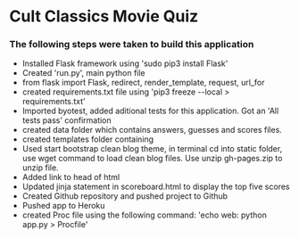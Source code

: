 <h1>Cult Classics Movie Quiz</h1>
<h3> The following steps were taken to build this application</h3>
<ul>
<li> Installed Flask framework using 'sudo pip3 install Flask'</li>
<li> Created 'run.py', main python file</li>
<li> from flask import Flask, redirect, render_template, request, url_for </li>
<li> created requirements.txt file using 'pip3 freeze --local > requirements.txt'</li>
<li> Imported byotest, added aditional tests for this application. Got an 'All tests pass' confirmation </li>
<li> created data folder which contains answers, guesses and scores files.</li>
<li> created templates folder containing
<li> Used start bootstrap clean blog theme, in terminal cd into static folder, use wget command to load clean blog files. Use unzip gh-pages.zip to unzip file. </li>
<li>Added link to head of html</li>
<li> Updated jinja statement in scoreboard.html to display the top five scores</li>
<li> Created Github repository and pushed project to Github </li>
<li> Pushed app to Heroku </li>
<li> created Proc file using the following command: 'echo web: python app.py > Procfile' </li>

</ul>